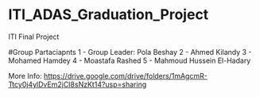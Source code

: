 # ITI_ADAS_Graduation_Project
ITI Final Project


#Group Partaciapnts
1 - Group Leader: Pola Beshay
2 - Ahmed Kilandy
3 - Mohamed Hamdey
4 - Moastafa Rashed
5 - Mahmoud Hussein El-Hadary

More Info: https://drive.google.com/drive/folders/1mAgcmR-Ttcy0j4ylDvEm2jCI8sNzKt14?usp=sharing
